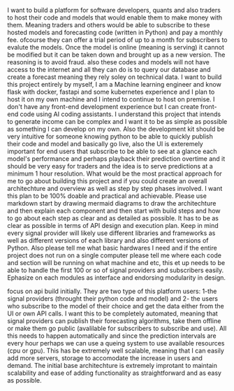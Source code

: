 I want to build a platform for software developers, quants and also traders to host their code and models that would enable them to make money with them. Meaning traders and others would be able to subscribe to these hosted models and forecasting code (written in Python) and pay a monthly fee. ofcourse they can offer a trial period of up to a month for subscribers to evalute the models. Once the model is online (meaning is serving) it cannot be modified but it can be taken down and brought up as a new version. The reasoning is to avoid fraud. also these codes and models will not have access to the internet and all they can do is to query our database and create a forecast meaning they rely soley on technical data. I want to build this project entirely by myself, I am a Machine learning engineer and know flask with docker, fastapi and some kubernetes experience and I plan to host it on my own machine and I intend to continue to host on premise. I don't have any front-end development experience but I can create front-end code using AI coding assistants. I understand this project that intends to generate income can be complex and I want it to be as simple as possible as something I can develop on my own. Also the development kit should be very intuitive for someone knowing python to be able to quickly publish their code and model and basically go live, also the UI is exteremely important for end users that subscribe to be able to see at a glance each model's performance and perhaps playback their prediction overtime and it should be very easy for traders and the idea is to serve predictions at a minimum 1 hour resolution. What would be the most practical approach for me to go about building this project and if you could create an overall architechture and overview as well as step by step phases involved. I want this plan to be 100% doable and practical and achievable. Please use markdown start by drawing mermaid diagrams to draw the architechture  and then explain each component and then start with build steps and how to go about each step as clear and as detailed as possible. It has to be as clear as possible in terms of API design and execution plan. Keep in mind every signal provider will likely use different libraries and frameworks as well as different versions of each library and also different versions of Python. Also please tell me what basic hardwares I need and if the entire project does not run on a single computer please tell me where each code and section will be running on what machine and etc, this et up needs to be able to handle the first 100 or so of signal providers and subscribers easily. Ephasize on each modules as interface and endorsing modularity in design.

focus on api build initially. They are two type of this platform users: 1-the signal providers (throught their python code and model) and 2- the users who subscribe to the model of their choice and get the data either from the UI or own API calls. I want this to be completely automated, meaning that signal providers can publish their forecasting algorithms, take them offline or make them go public (avalilable for subscribers to subscribe and use). All this needs to happen automatically and since the prediction intervals are every hour perhaps we can use a queing system to use available resources (cpu or gpu). This has be extremely well scalable, meaning that I can easily add more servers, storage to accomodate the increase in users and demand. The initial base architechture is extremely improtant to maintain scalability and ease of adding functionality as straightforward and as easy as possible.
